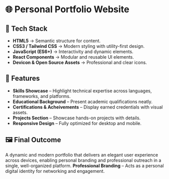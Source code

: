 # 🌐 Personal Portfolio Website  
 
## 🚀 Tech Stack  
- **HTML5** → Semantic structure for content.  
- **CSS3 / Tailwind CSS** → Modern styling with utility-first design.  
- **JavaScript (ES6+)** → Interactivity and dynamic elements.  
- **React Components** → Modular and reusable UI elements.  
- **Devicon & Open Source Assets** → Professional and clear icons.  

## 🎯 Features  
- **Skills Showcase** – Highlight technical expertise across languages, frameworks, and platforms.  
- **Educational Background** – Present academic qualifications neatly.  
- **Certifications & Acheivements** – Display earned credentials with visual assets.  
- **Projects Section** – Showcase hands-on projects with details.  
- **Responsive Design** – Fully optimized for desktop and mobile.  

## 🖼 Final Outcome  
A dynamic and modern portfolio that delivers an elegant user experience across devices, enabling personal branding and professional outreach in a single, well-organized platform. **Professional Branding** – Acts as a personal digital identity for networking and engagement.  
